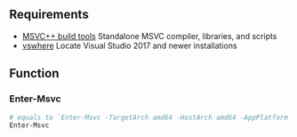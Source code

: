 
## Requirements


* [MSVC++ build tools](https://visualstudio.microsoft.com/visual-cpp-build-tools/) Standalone MSVC compiler, libraries, and scripts
* [vswhere](https://github.com/microsoft/vswhere) Locate Visual Studio 2017 and newer installations


## Function


### Enter-Msvc

```powershell
# equals to `Enter-Msvc -TargetArch amd64 -HostArch amd64 -AppPlatform Desktop`
Enter-Msvc
```
